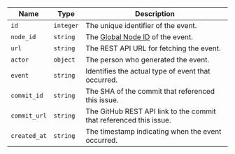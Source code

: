 Name | Type | Description
-----|------|--------------
`id` | `integer` | The unique identifier of the event.
`node_id` | `string` | The [Global Node ID](/v4/guides/using-global-node-ids) of the event.
`url`| `string` | The REST API URL for fetching the event.
`actor` | `object`| The person who generated the event.
`event` | `string` | Identifies the actual type of event that occurred.
`commit_id` | `string` | The SHA of the commit that referenced this issue.
`commit_url` | `string` | The GitHub REST API link to the commit that referenced this issue.
`created_at` | `string` | The timestamp indicating when the event occurred.
